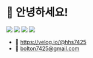 # 👏 안녕하세요!

<img src="https://img.shields.io/badge/JavaScript-F7DF1E?style=for-the-badge&logo=JavaScript&logoColor=white"> <img src="https://img.shields.io/badge/TypeScript-3178C6?style=for-the-badge&logo=TypeScript&logoColor=white"> <img src="https://img.shields.io/badge/NestJs-E0234E?style=for-the-badge&logo=NestJs&logoColor=white"> <img src="https://img.shields.io/badge/MySQL-4479A1?style=for-the-badge&logo=MySQL&logoColor=white">

- 🍇 https://velog.io/@hhs7425
- 🍏 bolton7425@gmail.com
